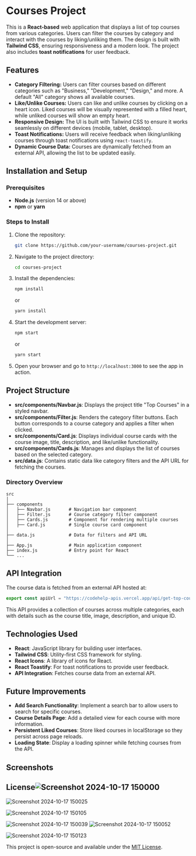 
# Courses Project

This is a **React-based** web application that displays a list of top courses from various categories. Users can filter the courses by category and interact with the courses by liking/unliking them. The design is built with **Tailwind CSS**, ensuring responsiveness and a modern look. The project also includes **toast notifications** for user feedback.

## Features

- **Category Filtering:** Users can filter courses based on different categories such as "Business," "Development," "Design," and more. A default "All" category shows all available courses.
- **Like/Unlike Courses:** Users can like and unlike courses by clicking on a heart icon. Liked courses will be visually represented with a filled heart, while unliked courses will show an empty heart.
- **Responsive Design:** The UI is built with Tailwind CSS to ensure it works seamlessly on different devices (mobile, tablet, desktop).
- **Toast Notifications:** Users will receive feedback when liking/unliking courses through toast notifications using `react-toastify`.
- **Dynamic Course Data:** Courses are dynamically fetched from an external API, allowing the list to be updated easily.

## Installation and Setup

### Prerequisites

- **Node.js** (version 14 or above)
- **npm** or **yarn**

### Steps to Install

1. Clone the repository:

    ```bash
    git clone https://github.com/your-username/courses-project.git
    ```

2. Navigate to the project directory:

    ```bash
    cd courses-project
    ```

3. Install the dependencies:

    ```bash
    npm install
    ```

    or

    ```bash
    yarn install
    ```

4. Start the development server:

    ```bash
    npm start
    ```

    or

    ```bash
    yarn start
    ```

5. Open your browser and go to `http://localhost:3000` to see the app in action.

## Project Structure

- **src/components/Navbar.js**: Displays the project title "Top Courses" in a styled navbar.
- **src/components/Filter.js**: Renders the category filter buttons. Each button corresponds to a course category and applies a filter when clicked.
- **src/components/Card.js**: Displays individual course cards with the course image, title, description, and like/unlike functionality.
- **src/components/Cards.js**: Manages and displays the list of courses based on the selected category.
- **src/data.js**: Contains static data like category filters and the API URL for fetching the courses.

### Directory Overview

```
src
│
├── components
│   ├── Navbar.js       # Navigation bar component
│   ├── Filter.js       # Course category filter component
│   ├── Cards.js        # Component for rendering multiple courses
│   ├── Card.js         # Single course card component
│
├── data.js             # Data for filters and API URL
│
├── App.js              # Main application component
├── index.js            # Entry point for React
└── ...
```

## API Integration

The course data is fetched from an external API hosted at:

```javascript
export const apiUrl = "https://codehelp-apis.vercel.app/api/get-top-courses";
```

This API provides a collection of courses across multiple categories, each with details such as the course title, image, description, and unique ID.

## Technologies Used

- **React**: JavaScript library for building user interfaces.
- **Tailwind CSS**: Utility-first CSS framework for styling.
- **React Icons**: A library of icons for React.
- **React Toastify**: For toast notifications to provide user feedback.
- **API Integration**: Fetches course data from an external API.

## Future Improvements

- **Add Search Functionality**: Implement a search bar to allow users to search for specific courses.
- **Course Details Page**: Add a detailed view for each course with more information.
- **Persistent Liked Courses**: Store liked courses in localStorage so they persist across page reloads.
- **Loading State**: Display a loading spinner while fetching courses from the API.

## Screenshots


## License![Screenshot 2024-10-17 150000](https://github.com/user-attachments/assets/a23e2a28-f239-4905-abc3-38c72c57f2ea)



![Screenshot 2024-10-17 150025](https://github.com/user-attachments/assets/bd1a7d79-6e38-44c0-b5ba-1cfeb32e4b71)

![Screenshot 2024-10-17 150105](https://github.com/user-attachments/assets/409617e1-834a-45e4-a801-45cdbaf44302)

![Screenshot 2024-10-17 150039](https://github.com/user-attachments/assets/5f0da022-ae64-47d5-9b58-53239ada96e1)
![Screenshot 2024-10-17 150052](https://github.com/user-attachments/assets/886d6a73-47bd-486c-82cf-23036d6cc367)

![Screenshot 2024-10-17 150123](https://github.com/user-attachments/assets/85cd391a-89da-46bd-b58c-082a069f9012)

This project is open-source and available under the [MIT License](https://opensource.org/licenses/MIT).


